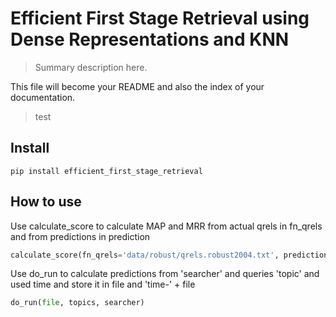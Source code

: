 # Efficient First Stage Retrieval using Dense Representations and KNN
> Summary description here.


This file will become your README and also the index of your documentation.
> test

## Install

`pip install efficient_first_stage_retrieval`

## How to use

Use calculate_score to calculate MAP and MRR from actual qrels in fn_qrels and from predictions in prediction

```python
calculate_score(fn_qrels='data/robust/qrels.robust2004.txt', prediction="score.txt")
```

Use do_run to calculate predictions from 'searcher' and queries 'topic' and used time and store it in file and 'time-' + file

```python
do_run(file, topics, searcher)
```

